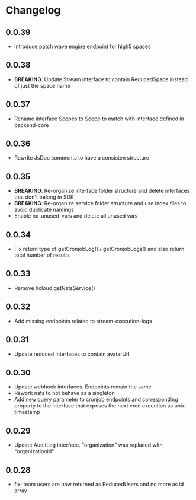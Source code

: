 # Changelog

## 0.0.39

- introduce patch wave engine endpoint for high5 spaces

## 0.0.38

- **BREAKING**: Update Stream interface to contain ReducedSpace instead of just the space name

## 0.0.37

- Rename interface Scopes to Scope to match with interface defined in backend-core

## 0.0.36

- Rewrite JsDoc comments to have a consisten structure

## 0.0.35

- **BREAKING**: Re-organize interface folder structure and delete interfaces that don't belong in SDK
- **BREAKING**: Re-organize service folder structure and use index files to avoid duplicate namings
- Enable no-unused-vars and delete all unused vars

## 0.0.34

- Fix return type of getCronjobLog() / getCronjobLogs() and also return total number of results

## 0.0.33

- Remove hcloud.getNatsService()

## 0.0.32

- Add missing endpoints related to stream-execution-logs

## 0.0.31

- Update reduced interfaces to contain avatarUrl

## 0.0.30

- Update webhook interfaces. Endpoints remain the same
- Rework nats to not behave as a singleton
- Add new query parameter to cronjob endpoints and corresponding property to the interface that exposes the next cron execution as unix timestamp

## 0.0.29

- Update AuditLog interface. "organization" was replaced with "organizationId"

## 0.0.28

- fix: team users are now returned as ReducedUsers and no more as id array
